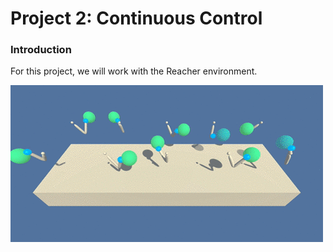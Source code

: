 
[//]: # (Image References)
[image1]:cont_control.gif  "Trained Agent"

# Project 2: Continuous Control

### Introduction

For this project, we will work with the Reacher environment.

![Trained Agent][image1]